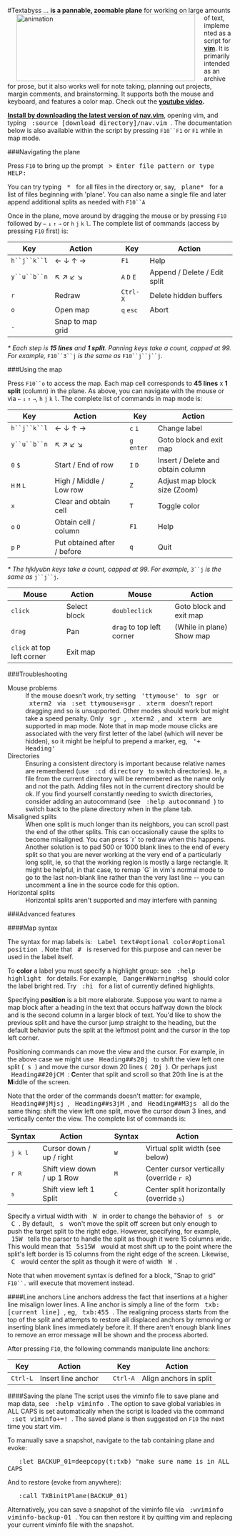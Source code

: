 #Textabyss
<img hspace='20' align='left' src="https://raw.github.com/q335r49/textabyss/gh-pages/images/textabyss-animation-optimized.gif" width="400" height="150" alt="animation"/> ... **is a pannable, zoomable plane** for working on large amounts of text, implemented as a script for **[vim](http://www.vim.org)**. It is primarily intended as an archive for prose, but it also works well for note taking, planning out projects, margin comments, and brainstorming. It supports both the mouse and keyboard, and features a color map. Check out the **[youtube video](http://www.youtube.com/watch?v=xkED6Mv_4bc).**

**[Install by downloading the latest version of nav.vim](https://raw.github.com/q335r49/textabyss/master/nav.vim)**, opening vim, and typing <samp>&nbsp;:source [download directory]/nav.vim&nbsp;</samp>. The documentation below is also available within the script by pressing `F10``F1` or `F1` while in map mode.

###Navigating the plane

Press `F10` to bring up the prompt <samp>&nbsp;>&nbsp;Enter file pattern or type HELP:&nbsp;</samp>

You can try typing <samp>&nbsp;\*&nbsp;</samp> for all files in the directory or, say, <samp>&nbsp;plane*&nbsp;</samp>   for a list of files beginning with 'plane'. You can also name a single file and later append additional splits as needed with `F10``A`

Once in the plane, move around by dragging the mouse or by pressing `F10` followed by `←` `↓` `↑` `→` or `h` `j` `k` `l`. The complete list of commands (access by pressing `F10` first) is: 

Key | Action | | Key | Action
----- | ----- | --- | --- | ---
`h``j``k``l`| ← ↓ ↑ → | | `F1` | Help
`y``u``b``n`| ↖ ↗ ↙ ↘  ||`A` `D` `E` | Append / Delete / Edit split
`r`  | Redraw    | | `Ctrl-X`| Delete hidden buffers
`o` | Open map | | `q` `esc` | Abort
`.` | Snap to map grid | | | 
_\* Each step is **15 lines** and **1 split**. Panning keys take a count, capped at 99. For example,_ `F10``3``j` _is the same as_ `F10``j``j``j`.

###Using the map

Press `F10``o` to access the map. Each map cell corresponds to **45 lines** x **1 split** (column) in the plane. As above, you can navigate with the mouse or via `←` `↓` `↑` `→`, `h` `j` `k` `l`. The complete list of commands in map mode is:

Key | Action | | Key | Action
--- | --- | --- | --- | ---
`h``j``k``l` | ← ↓ ↑ → | | `c` `i` | Change label
`y``u``b``n` | ↖ ↗ ↙ ↘  | | `g` `enter` | Goto block and exit map
`0` `$` | Start / End of row | | `I` `D` | Insert / Delete and obtain column
`H` `M` `L` | High / Middle / Low row | | `Z` | Adjust map block size (Zoom)
`x` | Clear and obtain cell | | `T` | Toggle color
`o` `O` | Obtain cell / column| | `F1` |Help
`p` `P` | Put obtained after / before| |`q`|Quit 
_\* The hjklyubn keys take a count, capped at 99. For example,_ `3``j` _is the same as_ `j``j``j`.  

Mouse | Action | | Mouse | Action
--- | --- | --- | --- | ---
`click`|Select block||`doubleclick`|Goto block and exit map
`drag` | Pan | | `drag` to top left corner | (While in plane) Show map
`click` at top left corner|Exit map|||

###Troubleshooting

<dl>
<dt>Mouse problems</dt>
<dd>If the mouse doesn't work, try setting <samp>&nbsp;'ttymouse'&nbsp;</samp> to <samp>&nbsp;sgr&nbsp;</samp> or <samp>&nbsp;xterm2&nbsp;</samp> via <samp>&nbsp;:set ttymouse=sgr&nbsp;</samp>. <samp>&nbsp;xterm&nbsp;</samp> doesn't report dragging and so is unsupported. Other modes should work but might take a speed penalty. Only <samp>&nbsp;sgr&nbsp;</samp>, <samp>&nbsp;xterm2&nbsp;</samp>, and <samp>&nbsp;xterm&nbsp;</samp> are supported in map mode. Note that in map mode mouse clicks are associated with the very first letter of the label (which will never be hidden), so it might be helpful to prepend a marker, eg, <samp>&nbsp;'+ Heading'&nbsp;</samp></dt>
<dt>Directories</dt>
<dd>Ensuring a consistent directory is important because relative names are remembered (use <samp>&nbsp;:cd directory&nbsp;</samp> to switch directories). Ie, a file from the current directory will be remembered as the name only and not the path. Adding files not in the current directory should be ok. If you find yourself constantly needing to swicth directories, consider adding an autocommand (see <samp>&nbsp;:help autocommand&nbsp;</samp>) to switch back to the plane directory when in the plane tab.</dd>
<dt>Misaligned splits</dt>
<dd>When one split is much longer than its neighbors, you can scroll past the end of the other splits. This can occasionally cause the splits to become misaligned. You can press `r` to redraw when this happens. Another solution is to pad 500 or 1000 blank lines to the end of every split so that you are never working at the very end of a particularly long split, ie, so that the working region is mostly a large rectangle. It might be helpful, in that case, to remap `G` in vim's normal mode to go to the last non-blank line rather than the very last line -- you can uncomment a line in the source code for this option.</dd>
<dt>Horizontal splits</dt>
<dd>Horizontal splits aren't supported and may interfere with panning</dd>
<dl>

###Advanced features

####Map syntax

The syntax for map labels is: <samp>&nbsp;Label text#optional color#optional position&nbsp;</samp>. Note that <samp>&nbsp;#&nbsp;</samp> is reserved for this purpose and can never be used in the label itself.

To **color** a label you must specify a highlight group: see <samp>&nbsp;:help highlight&nbsp;</samp> for details. For example, <samp>&nbsp;Danger#WarningMsg&nbsp;</samp> should color the label bright red. Try <samp>&nbsp;:hi&nbsp;</samp> for a list of currently defined highlights.

Specifying **position** is a bit more elaborate. Suppose you want to name a map block after a heading in the text that occurs halfway down the block and is the second column in a larger block of text. You'd like to show the previous split and have the cursor jump straight to the heading, but the default behavior puts the split at the leftmost point and the cursor in the top left corner.

Positioning commands can move the view and the cursor. For example, in the above case we might use <samp>&nbsp;Heading##s20j&nbsp;</samp> to shift the view left one split (<samp>&nbsp;s&nbsp;</samp>) and move the cursor down 20 lines (<samp>&nbsp;20j&nbsp;</samp>). Or perhaps just <samp>&nbsp;Heading##20jCM&nbsp;</samp>: **C**enter that split and scroll so that 20th line is at the **M**iddle of the screen. 

Note that the order of the commands doesn't matter: for example, <samp>&nbsp;Heading##jMjsj&nbsp;</samp>, <samp>&nbsp;Heading##s3jM&nbsp;</samp>, and <samp>&nbsp;Heading##M3js&nbsp;</samp> all do the same thing: shift the view left one split, move the cursor down 3 lines, and vertically center the view. The complete list of commands is:

Syntax | Action | | Syntax | Action
--- | --- | --- | --- | ---
<samp>j k l</samp>|Cursor down / up / right| |<samp>W</samp> | Virtual split width (see below)
<samp>r R</samp>|Shift view down / up 1 Row| |<samp>M</samp> | Center cursor vertically (override <samp>r R</samp>)
<samp>s</samp>|Shift view left 1 Split| |<samp>C</samp> | Center split horizontally (override <samp>s</samp>)

Specify a virtual width with <samp>&nbsp;W&nbsp;</samp> in order to change the behavior of <samp>&nbsp;s&nbsp;</samp> or <samp>&nbsp;C&nbsp;</samp>. By default, <samp>&nbsp;s&nbsp;</samp> won't move the split off screen but only enough to push the target split to the right edge. However, specifying, for example, <samp>&nbsp;15W&nbsp;</samp> tells the parser to handle the split as though it were 15 columns wide. This would mean that <samp>&nbsp;5s15W&nbsp;</samp> would at most shift up to the point where the split's left border is 15 columns from the right edge of the screen. Likewise, <samp>&nbsp;C&nbsp;</samp> would center the split as though it were of width <samp>&nbsp;W&nbsp;</samp>.

Note that when movement syntax is defined for a block, "Snap to grid" `F10``.` will execute that movement instead.

####Line anchors
Line anchors address the fact that insertions at a higher line misalign lower lines. A line anchor is simply a line of the form <samp>&nbsp;txb:[current line]&nbsp;</samp>, eg, <samp>&nbsp;txb:455&nbsp;</samp>. The realigning process starts from the top of the split and attempts to restore all displaced anchors by removing or inserting blank lines immediately before it. If there aren't enough blank lines to remove an error message will be shown and the process aborted.

After pressing `F10`, the following commands manipulate line anchors:

Key | Action | | Key | Action
--- | --- | --- | --- | ---
`Ctrl-L` | Insert line anchor | | `Ctrl-A` | Align anchors in split

####Saving the plane
The script uses the viminfo file to save plane and map data, see <samp>&nbsp;:help viminfo&nbsp;</samp>. The option to save global variables in ALL CAPS is set automatically when the script is loaded via the command <samp>&nbsp;:set viminfo+=!&nbsp;</samp>. The saved plane is then suggested on `F10` the next time you start vim.

To manually save a snapshot, navigate to the tab containing plane and evoke:

<samp>&nbsp;&nbsp;&nbsp;:let BACKUP_01=deepcopy(t:txb)  "make sure name is in ALL CAPS</samp>

And to restore (evoke from anywhere):

<samp>&nbsp;&nbsp;&nbsp;:call TXBinitPlane(BACKUP_01)</samp>

Alternatively, you can save a snapshot of the viminfo file via <samp>&nbsp;:wviminfo viminfo-backup-01&nbsp;</samp>. You can then restore it by quitting vim and replacing your current viminfo file with the snapshot.
